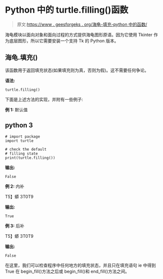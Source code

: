 # Python 中的 turtle.filling()函数

> 原文:[https://www . geesforgeks . org/海龟-填充-python 中的函数/](https://www.geeksforgeeks.org/turtle-filling-function-in-python/)

海龟模块以面向对象和面向过程的方式提供海龟图形原语。因为它使用 Tkinter 作为底层图形，所以它需要安装一个支持 Tk 的 Python 版本。

## 海龟.填充()

该函数用于返回填充状态(如果填充则为真，否则为假)。这不需要任何争论。

**语法:**

```
turtle.filling()

```

下面是上述方法的实现，并附有一些例子:

**例 1:** 默认值

## python 3

```
# import package
import turtle

# check the default 
# filling state
print(turtle.filling())
```

**输出:**

```
False

```

**例 2:** 内补

T5】蟒 3T0T9

**输出:**

```
True

```

**例 3:** 后补

T5】蟒 3T0T9

**输出:**

```
False

```

在这里，我们可以检查程序中任何地方的填充状态，并且只在填充语句 ie 中得到 True 在 begin_fill()方法之后或 begin_fill()和 end_fill()方法之间。